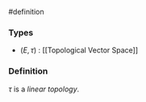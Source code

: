 #definition
### Types
- $\left( E,\tau \right)$ : [[Topological Vector Space]] 
### Definition
$\tau$ is a *linear topology*.